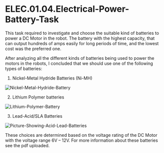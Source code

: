 # ELEC.01.04.Electrical-Power-Battery-Task
This task required to investigate and choose the suitable kind of batteries to power a DC Motor in the robot. The battery with the highest capacity, that can output hundreds of amps easily for long periods of time, and the lowest cost was the preferred one.

After analyzing all the different kinds of batteries being used to power the motors in the robots, I concluded that we should use one of the following types of batteries:

1. Nickel-Metal Hydride Batteries (Ni-MH)

![Nickel-Metal-Hydride-Battery](https://user-images.githubusercontent.com/85634568/132137766-7ea0830c-c16e-4077-8605-d09b7672f62b.png)




2. Lithium Polymer batteries

![Lithium-Polymer-Battery](https://user-images.githubusercontent.com/85634568/132137782-08dde2f3-3234-411e-8b96-cd8128ce59df.png)




3. Lead-Acid/SLA Batteries

![Picture-Showing-Acid-Lead-Batteries](https://user-images.githubusercontent.com/85634568/132137805-7c87d109-7ddc-4f4b-bcb4-1fde5c753d7a.png)



These choices are determined based on the voltage rating of the DC Motor with the voltage range 6V – 12V. 
For more information about these batteries see the pdf uploaded.



